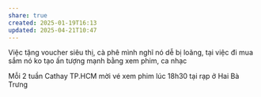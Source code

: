 ```yaml
---
share: true
created: 2025-01-19T16:13
updated: 2025-04-21T10:47
---
```

Việc tặng voucher siêu thị, cà phê mình nghĩ nó dễ bị loãng, tại việc đi mua sắm nó ko tạo ấn tượng mạnh bằng xem phim, ca nhạc

Mỗi 2 tuần Cathay TP.HCM mời vé xem phim lúc 18h30 tại rạp ở Hai Bà Trưng